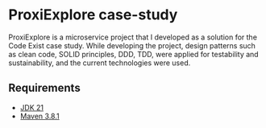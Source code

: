 # ProxiExplore case-study

ProxiExplore is a microservice project that I developed as a solution for the Code Exist case study. While developing the project, design patterns such as clean code, SOLID principles, DDD, TDD, were applied for testability and sustainability, and the current technologies were used.

## Requirements

- [JDK 21](https://www.oracle.com/java/technologies/javase/jdk21-archive-downloads.html)
- [Maven 3.8.1](https://maven.apache.org)

